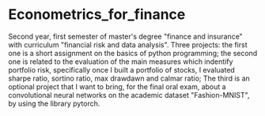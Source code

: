 # Econometrics_for_finance
Second year, first semester of master's degree "finance and insurance" with curriculum "financial risk and data analysis". Three projects: the first one is a short assignment on the basics of python programming; the second one is related to the evaluation of the main measures which indentify portfolio risk, specifically once I built a portfolio of stocks, I evaluated sharpe ratio, sortino ratio, max drawdawn and calmar ratio; The third is an optional project that I want to bring, for the final oral exam, about a convolutional neural networks on the academic dataset "Fashion-MNIST", by using the library pytorch.
